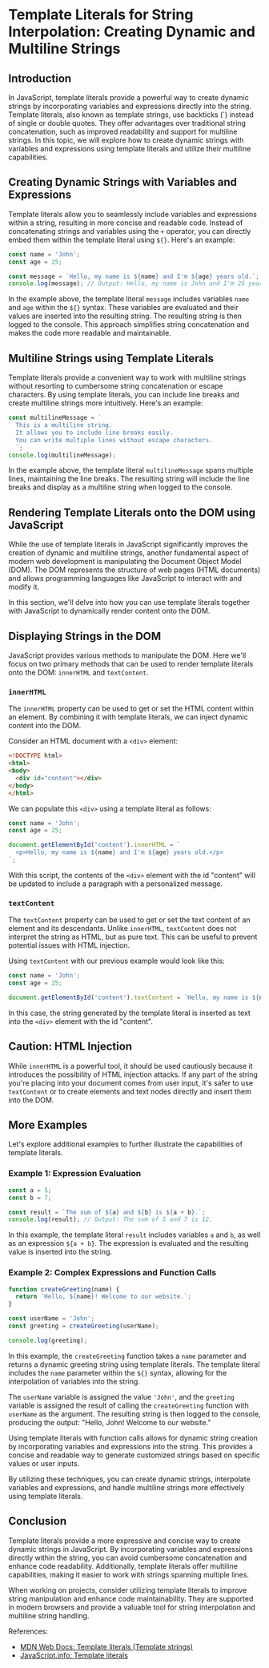 # Template Literals for String Interpolation: Creating Dynamic and Multiline Strings

## Introduction

In JavaScript, template literals provide a powerful way to create dynamic strings by incorporating variables and expressions directly into the string. Template literals, also known as template strings, use backticks (\`) instead of single or double quotes. They offer advantages over traditional string concatenation, such as improved readability and support for multiline strings. In this topic, we will explore how to create dynamic strings with variables and expressions using template literals and utilize their multiline capabilities.

## Creating Dynamic Strings with Variables and Expressions

Template literals allow you to seamlessly include variables and expressions within a string, resulting in more concise and readable code. Instead of concatenating strings and variables using the `+` operator, you can directly embed them within the template literal using `${}`. Here's an example:

```javascript
const name = 'John';
const age = 25;

const message = `Hello, my name is ${name} and I'm ${age} years old.`;
console.log(message); // Output: Hello, my name is John and I'm 25 years old.
```

In the example above, the template literal `message` includes variables `name` and `age` within the `${}` syntax. These variables are evaluated and their values are inserted into the resulting string. The resulting string is then logged to the console. This approach simplifies string concatenation and makes the code more readable and maintainable.

## Multiline Strings using Template Literals

Template literals provide a convenient way to work with multiline strings without resorting to cumbersome string concatenation or escape characters. By using template literals, you can include line breaks and create multiline strings more intuitively. Here's an example:

```javascript
const multilineMessage = `
  This is a multiline string.
  It allows you to include line breaks easily.
  You can write multiple lines without escape characters.
  `;
console.log(multilineMessage);
```

In the example above, the template literal `multilineMessage` spans multiple lines, maintaining the line breaks. The resulting string will include the line breaks and display as a multiline string when logged to the console.

## Rendering Template Literals onto the DOM using JavaScript

While the use of template literals in JavaScript significantly improves the creation of dynamic and multiline strings, another fundamental aspect of modern web development is manipulating the Document Object Model (DOM). The DOM represents the structure of web pages (HTML documents) and allows programming languages like JavaScript to interact with and modify it.

In this section, we'll delve into how you can use template literals together with JavaScript to dynamically render content onto the DOM.

## Displaying Strings in the DOM

JavaScript provides various methods to manipulate the DOM. Here we'll focus on two primary methods that can be used to render template literals onto the DOM: `innerHTML` and `textContent`.

### `innerHTML`

The `innerHTML` property can be used to get or set the HTML content within an element. By combining it with template literals, we can inject dynamic content into the DOM.

Consider an HTML document with a `<div>` element:

```html
<!DOCTYPE html>
<html>
<body>
  <div id="content"></div>
</body>
</html>
```

We can populate this `<div>` using a template literal as follows:

```javascript
const name = 'John';
const age = 25;

document.getElementById('content').innerHTML = `
  <p>Hello, my name is ${name} and I'm ${age} years old.</p>
`;
```

With this script, the contents of the `<div>` element with the id "content" will be updated to include a paragraph with a personalized message.

### `textContent`

The `textContent` property can be used to get or set the text content of an element and its descendants. Unlike `innerHTML`, `textContent` does not interpret the string as HTML, but as pure text. This can be useful to prevent potential issues with HTML injection.

Using `textContent` with our previous example would look like this:

```javascript
const name = 'John';
const age = 25;

document.getElementById('content').textContent = `Hello, my name is ${name} and I'm ${age} years old.`;
```

In this case, the string generated by the template literal is inserted as text into the `<div>` element with the id "content".

## Caution: HTML Injection

While `innerHTML` is a powerful tool, it should be used cautiously because it introduces the possibility of HTML injection attacks. If any part of the string you're placing into your document comes from user input, it's safer to use `textContent` or to create elements and text nodes directly and insert them into the DOM.

## More Examples

Let's explore additional examples to further illustrate the capabilities of template literals.

### Example 1: Expression Evaluation

```javascript
const a = 5;
const b = 7;

const result = `The sum of ${a} and ${b} is ${a + b}.`;
console.log(result); // Output: The sum of 5 and 7 is 12.
```

In this example, the template literal `result` includes variables `a` and `b`, as well as an expression `${a + b}`. The expression is evaluated and the resulting value is inserted into the string.

### Example 2: Complex Expressions and Function Calls

```javascript
function createGreeting(name) {
  return `Hello, ${name}! Welcome to our website.`;
}

const userName = 'John';
const greeting = createGreeting(userName);

console.log(greeting);
```

In this example, the `createGreeting` function takes a `name` parameter and returns a dynamic greeting string using template literals. The template literal includes the `name` parameter within the `${}` syntax, allowing for the interpolation of variables into the string.

The `userName` variable is assigned the value `'John'`, and the `greeting` variable is assigned the result of calling the `createGreeting` function with `userName` as the argument. The resulting string is then logged to the console, producing the output: "Hello, John! Welcome to our website."

Using template literals with function calls allows for dynamic string creation by incorporating variables and expressions into the string. This provides a concise and readable way to generate customized strings based on specific values or user inputs.

By utilizing these techniques, you can create dynamic strings, interpolate variables and expressions, and handle multiline strings more effectively using template literals.

## Conclusion

Template literals provide a more expressive and concise way to create dynamic strings in JavaScript. By incorporating variables and expressions directly within the string, you can avoid cumbersome concatenation and enhance code readability. Additionally, template literals offer multiline capabilities, making it easier to work with strings spanning multiple lines.

When working on projects, consider utilizing template literals to improve string manipulation and enhance code maintainability. They are supported in modern browsers and provide a valuable tool for string interpolation and multiline string handling.

References:
- [MDN Web Docs: Template literals (Template strings)](https://developer.mozilla.org/en-US/docs/Web/JavaScript/Reference/Template_literals)
- [JavaScript.info: Template literals](https://javascript.info/string#template-literals)
